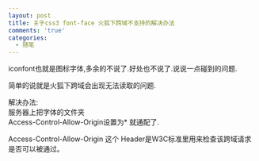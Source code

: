 ```yaml
---
layout: post
title: 关于css3 font-face 火狐下跨域不支持的解决办法
comments: 'true'
categories:
  - 随笔
---
```

iconfont也就是图标字体,多余的不说了.好处也不说了.说说一点碰到的问题.

简单的说就是火狐下跨域会出现无法读取的问题.

解决办法:  
服务器上把字体的文件夹  
Access-Control-Allow-Origin设置为* 就通配了.

Access-Control-Allow-Origin 这个 Header是W3C标准里用来检查该跨域请求是否可以被通过。